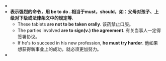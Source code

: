 -
- **表示强烈的命令，用 be to do . 相当于must，should，如：父母对孩子、上级对下级或法律条文中的规定等.**
	- These tablets **are not to be taken orally**. 该药禁止口服。
	- The parties involved **are to sign(v.) the agreement**. 有关当事人一定得签署协议。
	- If he's to succeed in his new profession, **he must try harder**. 他如果想获得新事业上的成功，就必须更加努力。
-